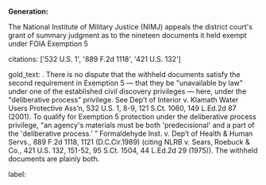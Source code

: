 **Generation:**

 <answer>

The National Institute of Military Justice (NIMJ) appeals the district court's grant of summary judgment as to the nineteen documents it held exempt under FOIA Exemption 5

citations: ['532 U.S. 1', '889 F.2d 1118', '421 U.S. 132']

gold_text: . There is no dispute that the withheld documents satisfy the second requirement in Exemption 5 — that they be "unavailable by law" under one of the established civil discovery privileges — here, under the "deliberative process” privilege. See Dep’t of Interior v. Klamath Water Users Protective Ass’n, 532 U.S. 1, 8-9, 121 S.Ct. 1060, 149 L.Ed.2d 87 (2001). To qualify for Exemption 5 protection under the deliberative process privilege, "an agency's materials must be both 'predecisional' and a part of the 'deliberative process.’ ” Formaldehyde Inst. v. Dep’t of Health & Human Servs., 889 F.2d 1118, 1121 (D.C.Cir.1989) (citing NLRB v. Sears, Roebuck & Co., 421 U.S. 132, 151-52, 95 S.Ct. 1504, 44 L.Ed.2d 29 (1975)). The withheld documents are plainly both.

label: 
